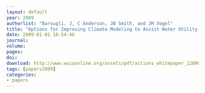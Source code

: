```yaml
---
layout: default
year: 2009
authorlist: "Barsugli, J, C Anderson, JB Smith, and JM Vogel"
title: "Options for Improving Climate Modeling to Assist Water Utility Planning for Climate Change"
date: 2009-01-01 16:54:46
journal:
volume: 
pages:
doi: 
download: http://www.wucaonline.org/assets/pdf/actions_whitepaper_120909.pdf
tags: [papers2009]
categories:
- papers
---
```


